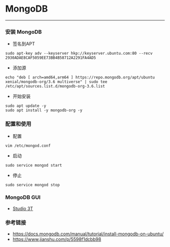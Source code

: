 # MongoDB

* * * * *

### 安装 MongoDB
+ 签名到APT
```
sudo apt-key adv --keyserver hkp://keyserver.ubuntu.com:80 --recv 2930ADAE8CAF5059EE73BB4B58712A2291FA4AD5
```

+ 添加源
```
echo "deb [ arch=amd64,arm64 ] https://repo.mongodb.org/apt/ubuntu xenial/mongodb-org/3.6 multiverse" | sudo tee /etc/apt/sources.list.d/mongodb-org-3.6.list
```

+ 开始安装
```
sudo apt update -y
sudo apt install -y mongodb-org -y
```

### 配置和使用
+ 配置
```
vim /etc/mongod.conf
```

+ 启动
```
sudo service mongod start
```

+ 停止
```
sudo service mongod stop
```

### MongoDB GUI
+ [Studio 3T](https://studio3t.com/)


### 参考链接
+ https://docs.mongodb.com/manual/tutorial/install-mongodb-on-ubuntu/
+ https://www.jianshu.com/p/5598f1dcbb98